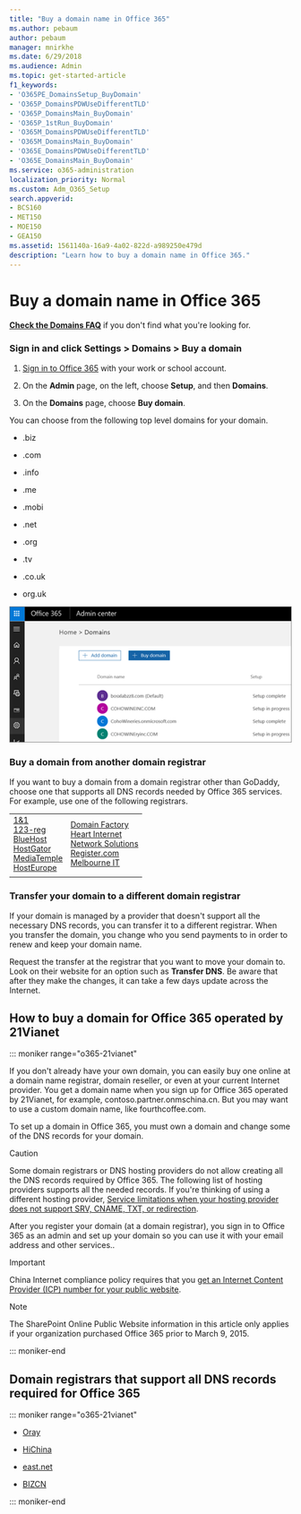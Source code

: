 ```yaml
---
title: "Buy a domain name in Office 365"
ms.author: pebaum
author: pebaum
manager: mnirkhe
ms.date: 6/29/2018
ms.audience: Admin
ms.topic: get-started-article
f1_keywords:
- 'O365PE_DomainsSetup_BuyDomain'
- 'O365P_DomainsPDWUseDifferentTLD'
- 'O365P_DomainsMain_BuyDomain'
- 'O365P_1stRun_BuyDomain'
- 'O365M_DomainsPDWUseDifferentTLD'
- 'O365M_DomainsMain_BuyDomain'
- 'O365E_DomainsPDWUseDifferentTLD'
- 'O365E_DomainsMain_BuyDomain'
ms.service: o365-administration
localization_priority: Normal
ms.custom: Adm_O365_Setup
search.appverid:
- BCS160
- MET150
- MOE150
- GEA150
ms.assetid: 1561140a-16a9-4a02-822d-a989250e479d
description: "Learn how to buy a domain name in Office 365."
---
```


# Buy a domain name in Office 365

 **[Check the Domains FAQ](../setup/domains-faq.md)** if you don't find what you're looking for. 
  
### Sign in and click Settings \> Domains \> Buy a domain

1. [Sign in to Office 365](where-to-sign-in.md) with your work or school account. 
    
2. On the **Admin** page, on the left, choose **Setup**, and then **Domains**.
    
3. On the **Domains** page, choose **Buy domain**.
    
You can choose from the following top level domains for your domain.
  
- .biz
    
- .com
    
- .info
    
- .me
    
- .mobi
    
- .net
    
- .org
    
- .tv
    
- .co.uk
    
- org.uk
    
![On the Manage domains page, click Buy domain](../media/16d6b3ba-ce13-496e-a7c0-1d99479dd203.png)
  
### Buy a domain from another domain registrar

If you want to buy a domain from a domain registrar other than GoDaddy, choose one that supports all DNS records needed by Office 365 services. For example, use one of the following registrars.
  
|||
|:-----|:-----|
|[1&amp;1](https://www.1and1.com/ ) <br/> [123-reg](https://www.123-reg.co.uk/ ) <br/> [BlueHost](https://www.bluehost.com/products/domains ) <br/> [HostGator](https://www.hostgator.com/domains/ ) <br/> [MediaTemple](https://mediatemple.net/domains/ ) <br/> [HostEurope](https://www.hosteurope.de/en/ ) <br/> |[Domain Factory](https://www.df.eu/ ) <br/> [Heart Internet](https://www.heartinternet.uk/ ) <br/> [Network Solutions](https://go.microsoft.com/fwlink/?LinkId=402475) <br/> [Register.com]( https://go.microsoft.com/fwlink/?LinkId=402476) <br/> [Melbourne IT]( https://go.microsoft.com/fwlink/?LinkId=513080) <br/> |
|||
   
### Transfer your domain to a different domain registrar

If your domain is managed by a provider that doesn't support all the necessary DNS records, you can transfer it to a different registrar. When you transfer the domain, you change who you send payments to in order to renew and keep your domain name.
  
Request the transfer at the registrar that you want to move your domain to. Look on their website for an option such as **Transfer DNS**. Be aware that after they make the changes, it can take a few days update across the Internet.
  
## How to buy a domain for Office 365 operated by 21Vianet

::: moniker range="o365-21vianet"

If you don't already have your own domain, you can easily buy one online at a domain name registrar, domain reseller, or even at your current Internet provider. You get a domain name when you sign up for Office 365 operated by 21Vianet, for example, contoso.partner.onmschina.cn. But you may want to use a custom domain name, like fourthcoffee.com.
  
To set up a domain in Office 365, you must own a domain and change some of the DNS records for your domain.
  
> [!CAUTION]
> Some domain registrars or DNS hosting providers do not allow creating all the DNS records required by Office 365. The following list of hosting providers supports all the needed records. If you're thinking of using a different hosting provider, [Service limitations when your hosting provider does not support SRV, CNAME, TXT, or redirection](https://support.office.com/article/dfbb03e3-08c1-4c4e-b2f0-891665b29b77). 
  
After you register your domain (at a domain registrar), you sign in to Office 365 as an admin and set up your domain so you can use it with your email address and other services..
  
> [!IMPORTANT]
> China Internet compliance policy requires that you [get an Internet Content Provider (ICP) number for your public website](../services-in-china/get-an-icp-number-for-your-public-website.md). 
  
> [!NOTE]
> The SharePoint Online Public Website information in this article only applies if your organization purchased Office 365 prior to March 9, 2015. 
  
::: moniker-end

## Domain registrars that support all DNS records required for Office 365

::: moniker range="o365-21vianet"

- [Oray](https://oray.com/)
    
- [HiChina](https://www.hichina.com/)
    
- [east.net](http://www.east.net/)
    
- [BIZCN](https://www.bizcn.com/)
    
::: moniker-end

